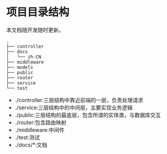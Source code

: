 # 项目目录结构

本文档随开发随时更新。

```text   
.
├── controller
├── docs
│   └── zh-CN
├── middleware
├── models
├── public
├── router
├── service
└── test
```

- ./controller:三层结构中靠近前端的一层，负责处理请求
- ./service:三层结构中的中间层，主要实现业务逻辑
- ./public:三层结构的最底层，包含所谓的实体类，与数据库交互
- ./router:包含路由映射
- ./middleware:中间件
- ./test:测试
- ./docs/*:文档
